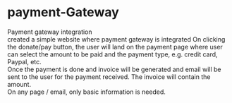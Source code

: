 # payment-Gateway

Payment gateway integration
</br>
created a simple website where payment gateway is integrated
On clicking the donate/pay button, the user will land on the payment page where
user can select the amount to be paid and the payment type, e.g.
credit card, Paypal, etc.
</br>
Once the payment is done and invoice will be generated and
email will be sent to the user for the payment received. The
invoice will contain the amount.
</br>
On any page / email, only basic information is needed.
